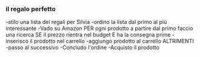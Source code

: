 ### il regalo perfetto

-stilo una lista dei regali per Silvia
-ordino la lista dal primo al più interessante
-Vado su Amazon
PER ogni prodotto a partire dal primo faccio una ricerca
    SE il prezzo rientra nel budget E ha la consegna prime
           -inserisco il prodotto nel carrello
           -aggiungo prodotto al carrello
    ALTRIMENTI 
            -passo al successivo
-Concludo l'ordine
-Acquisto il prodotto